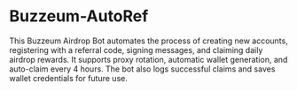 # Buzzeum-AutoRef
This Buzzeum Airdrop Bot automates the process of creating new accounts, registering with a referral code, signing messages, and claiming daily airdrop rewards. It supports proxy rotation, automatic wallet generation, and auto-claim every 4 hours. The bot also logs successful claims and saves wallet credentials for future use.
